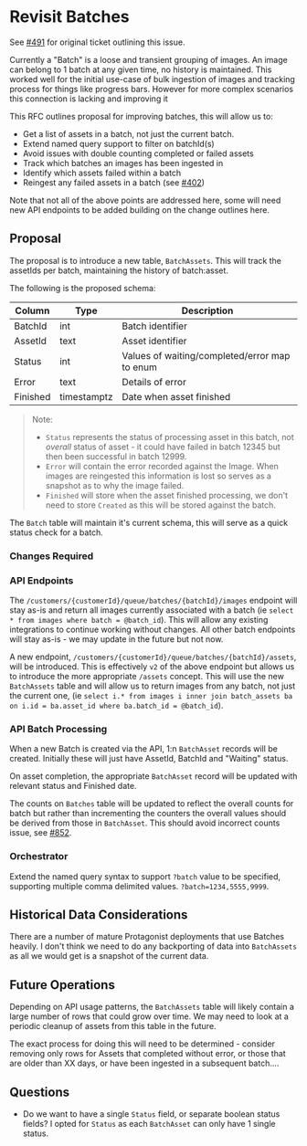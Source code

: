 # Revisit Batches

See [#491](https://github.com/dlcs/protagonist/issues/491) for original ticket outlining this issue.

Currently a "Batch" is a loose and transient grouping of images. An image can belong to 1 batch at any given time, no history is maintained. This worked well for the initial use-case of bulk ingestion of images and tracking process for things like progress bars. However for more complex scenarios this connection is lacking and improving it 

This RFC outlines proposal for improving batches, this will allow us to:
* Get a list of assets in a batch, not just the current batch.
* Extend named query support to filter on batchId(s)
* Avoid issues with double counting completed or failed assets
* Track which batches an images has been ingested in
* Identify which assets failed within a batch
* Reingest any failed assets in a batch (see [#402](https://github.com/dlcs/protagonist/issues/402))

Note that not all of the above points are addressed here, some will need new API endpoints to be added building on the change outlines here.

## Proposal

The proposal is to introduce a new table, `BatchAssets`. This will track the assetIds per batch, maintaining the history of batch:asset. 

The following is the proposed schema:

| Column   | Type        | Description                                   |
| -------- | ----------- | --------------------------------------------- |
| BatchId  | int         | Batch identifier                              |
| AssetId  | text        | Asset identifier                              |
| Status   | int         | Values of waiting/completed/error map to enum |
| Error    | text        | Details of error                              |
| Finished | timestamptz | Date when asset finished                      |

> Note: 
> * `Status` represents the status of processing asset in this batch, not _overall_ status of asset - it could have failed in batch 12345 but then been successful in batch 12999.
> * `Error` will contain the error recorded against the Image. When images are reingested this information is lost so serves as a snapshot as to why the image failed.
> * `Finished` will store when the asset finished processing, we don't need to store `Created` as this will be stored against the batch.

The `Batch` table will maintain it's current schema, this will serve as a quick status check for a batch.

### Changes Required

### API Endpoints

The `/customers/{customerId}/queue/batches/{batchId}/images` endpoint will stay as-is and return all images currently associated with a batch (ie `select * from images where batch = @batch_id`). This will allow any existing integrations to continue working without changes. All other batch endpoints will stay as-is - we may update in the future but not now.

A new endpoint, `/customers/{customerId}/queue/batches/{batchId}/assets`, will be introduced. This is effectively `v2` of the above endpoint but allows us to introduce the more appropriate `/assets` concept. This will use the new `BatchAssets` table and will allow us to return images from any batch, not just the current one, (ie `select i.* from images i inner join batch_assets ba on i.id = ba.asset_id where ba.batch_id = @batch_id`).

### API Batch Processing

When a new Batch is created via the API, 1:n `BatchAsset` records will be created. Initially these will just have AssetId, BatchId and "Waiting" status.

On asset completion, the appropriate `BatchAsset` record will be updated with relevant status and Finished date.

The counts on `Batches` table will be updated to reflect the overall counts for batch but rather than incrementing the counters the overall values should be derived from those in `BatchAsset`. This should avoid incorrect counts issue, see [#852](https://github.com/dlcs/protagonist/issues/852).

### Orchestrator

Extend the named query syntax to support `?batch` value to be specified, supporting multiple comma delimited values. `?batch=1234,5555,9999`.

## Historical Data Considerations

There are a number of mature Protagonist deployments that use Batches heavily. I don't think we need to do any backporting of data into `BatchAssets` as all we would get is a snapshot of the current data.

## Future Operations

Depending on API usage patterns, the `BatchAssets` table will likely contain a large number of rows that could grow over time. We may need to look at a periodic cleanup of assets from this table in the future. 

The exact process for doing this will need to be determined - consider removing only rows for Assets that completed without error, or those that are older than XX days, or have been ingested in a subsequent batch....

## Questions

* Do we want to have a single `Status` field, or separate boolean status fields? I opted for `Status` as each `BatchAsset` can only have 1 single status.